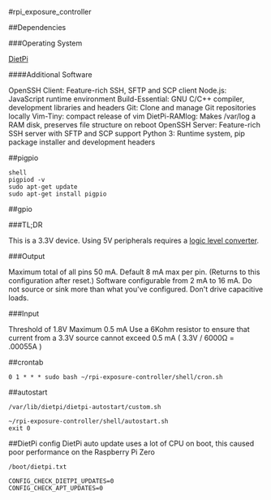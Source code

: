 #rpi_exposure_controller

##Dependencies

###Operating System

[DietPi](https://dietpi.com/)

####Additional Software

OpenSSH Client: Feature-rich SSH, SFTP and SCP client
Node.js: JavaScript runtime environment
Build-Essential: GNU C/C++ compiler, development libraries and headers
Git: Clone and manage Git repositories locally
Vim-Tiny: compact release of vim
DietPi-RAMlog: Makes /var/log a RAM disk, preserves file structure on reboot
OpenSSH Server: Feature-rich SSH server with SFTP and SCP support
Python 3: Runtime system, pip package installer and development headers

##pigpio

```
shell
pigpiod -v
sudo apt-get update
sudo apt-get install pigpio
```

##gpio

###TL;DR

This is a 3.3V device.
Using 5V peripherals requires a [logic level converter](https://www.adafruit.com/product/757).

###Output

Maximum total of all pins 50 mA.
Default 8 mA max per pin. (Returns to this configuration after reset.)
Software configurable from 2 mA to 16 mA. Do not source or sink more than what you've configured.
Don't drive capacitive loads.

###Input

Threshold of 1.8V
Maximum 0.5 mA
Use a 6Kohm resistor to ensure that current from a 3.3V source cannot exceed 0.5 mA
( 3.3V / 6000Ω = .00055A )

##crontab
```
0 1 * * * sudo bash ~/rpi-exposure-controller/shell/cron.sh
```

##autostart
```
/var/lib/dietpi/dietpi-autostart/custom.sh
```
```
~/rpi-exposure-controller/shell/autostart.sh
exit 0
```

##DietPi config
DietPi auto update uses a lot of CPU on boot, this caused poor performance on the Raspberry Pi Zero
```
/boot/dietpi.txt
```
```
CONFIG_CHECK_DIETPI_UPDATES=0
CONFIG_CHECK_APT_UPDATES=0
```